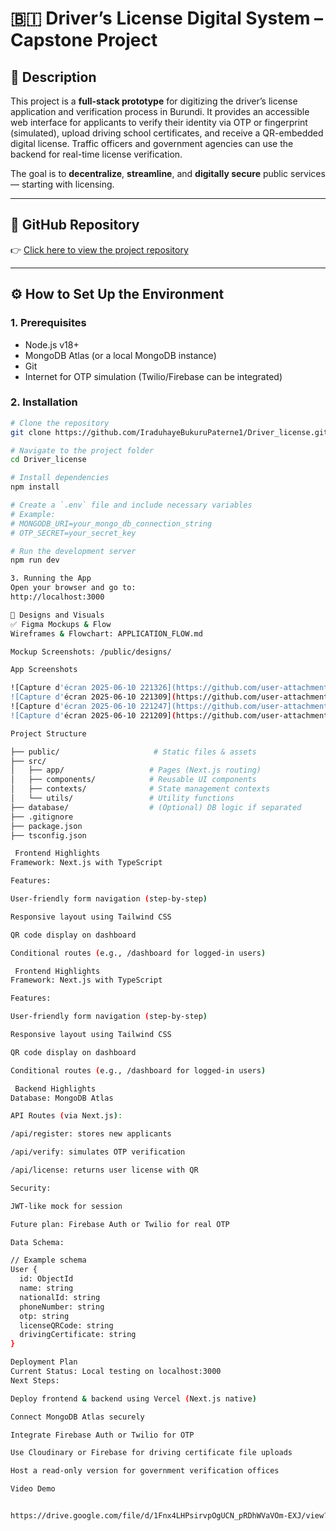 # 🇧🇮 Driver’s License Digital System – Capstone Project

## 📌 Description

This project is a **full-stack prototype** for digitizing the driver’s license application and verification process in Burundi. It provides an accessible web interface for applicants to verify their identity via OTP or fingerprint (simulated), upload driving school certificates, and receive a QR-embedded digital license. Traffic officers and government agencies can use the backend for real-time license verification.

The goal is to **decentralize**, **streamline**, and **digitally secure** public services — starting with licensing.

---

## 🔗 GitHub Repository

👉 [Click here to view the project repository](https://github.com/IraduhayeBukuruPaterne1/Driver_license)

---

## ⚙️ How to Set Up the Environment

### 1. **Prerequisites**
- Node.js v18+
- MongoDB Atlas (or a local MongoDB instance)
- Git
- Internet for OTP simulation (Twilio/Firebase can be integrated)

### 2. **Installation**

```bash
# Clone the repository
git clone https://github.com/IraduhayeBukuruPaterne1/Driver_license.git

# Navigate to the project folder
cd Driver_license

# Install dependencies
npm install

# Create a `.env` file and include necessary variables
# Example:
# MONGODB_URI=your_mongo_db_connection_string
# OTP_SECRET=your_secret_key

# Run the development server
npm run dev

3. Running the App
Open your browser and go to:
http://localhost:3000

🎨 Designs and Visuals
✅ Figma Mockups & Flow
Wireframes & Flowchart: APPLICATION_FLOW.md

Mockup Screenshots: /public/designs/

App Screenshots

![Capture d'écran 2025-06-10 221326](https://github.com/user-attachments/assets/007ee348-3153-461e-8c11-4d68523ebdd5)
![Capture d'écran 2025-06-10 221309](https://github.com/user-attachments/assets/b8db552e-ce7a-4486-8cdb-cf60d2a231ef)
![Capture d'écran 2025-06-10 221247](https://github.com/user-attachments/assets/7ca7744c-49ec-4a2e-884d-339a2d3acbe9)
![Capture d'écran 2025-06-10 221209](https://github.com/user-attachments/assets/a3377201-2482-44b0-839e-cb3de6d04ba1)

Project Structure

├── public/                     # Static files & assets
├── src/                       
│   ├── app/                   # Pages (Next.js routing)
│   ├── components/            # Reusable UI components
│   ├── contexts/              # State management contexts
│   └── utils/                 # Utility functions
├── database/                  # (Optional) DB logic if separated
├── .gitignore
├── package.json
├── tsconfig.json

 Frontend Highlights
Framework: Next.js with TypeScript

Features:

User-friendly form navigation (step-by-step)

Responsive layout using Tailwind CSS

QR code display on dashboard

Conditional routes (e.g., /dashboard for logged-in users)

 Frontend Highlights
Framework: Next.js with TypeScript

Features:

User-friendly form navigation (step-by-step)

Responsive layout using Tailwind CSS

QR code display on dashboard

Conditional routes (e.g., /dashboard for logged-in users)

 Backend Highlights
Database: MongoDB Atlas

API Routes (via Next.js):

/api/register: stores new applicants

/api/verify: simulates OTP verification

/api/license: returns user license with QR

Security:

JWT-like mock for session

Future plan: Firebase Auth or Twilio for real OTP

Data Schema:

// Example schema
User {
  id: ObjectId
  name: string
  nationalId: string
  phoneNumber: string
  otp: string
  licenseQRCode: string
  drivingCertificate: string
}

Deployment Plan
Current Status: Local testing on localhost:3000
Next Steps:

Deploy frontend & backend using Vercel (Next.js native)

Connect MongoDB Atlas securely

Integrate Firebase Auth or Twilio for OTP

Use Cloudinary or Firebase for driving certificate file uploads

Host a read-only version for government verification offices

Video Demo


https://drive.google.com/file/d/1Fnx4LHPsirvpOgUCN_pRDhWVaVOm-EXJ/view?usp=sharing
